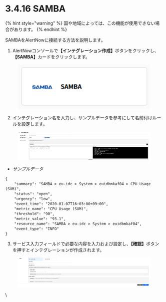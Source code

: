 # 3.4.16 SAMBA

{% hint style="warning" %}
国や地域によっては、この機能が使用できない場合があります。
{% endhint %}

SAMBAをAlertNowに接続する方法を説明します。



1. AlertNowコンソール&#x3067;**【インテグレーション作成】**&#x30DC;タンをクリックし、**【SAMBA】**&#x30AB;ードをクリックします。

<figure><img src="../../.gitbook/assets/image (394).png" alt=""><figcaption></figcaption></figure>

2. インテグレーション名を入力し、サンプルデータを参考にして名前付けルールを設定します。

<figure><img src="../../.gitbook/assets/image (395).png" alt=""><figcaption></figcaption></figure>



* _サンプルデータ_

```
{
    "summary": "SAMBA > eu-idc > System > euidbmkaf04 > CPU Usage (SUM)",
    "status": "open",
    "urgency": "low",
    "event_time": "2020-01-07T16:03:00+09:00",
    "metric_name": "CPU Usage (SUM)",
    "threshold": "90",
    "metric_value": "93.1",
    "resource_name": "SAMBA > eu-idc > System > euidbmkaf04",
    "event_type": "INFO"
}
```



3. サービス入力フィールドで必要な内容を入力および設定し、**【確認】**&#x30DC;タンを押すとインテグレーションが作成されます。

<figure><img src="../../.gitbook/assets/image (396).png" alt=""><figcaption></figcaption></figure>

\
